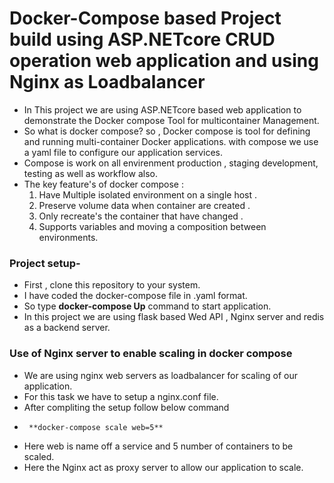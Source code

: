 # Docker-Compose based Project build using ASP.NETcore CRUD operation web application and using Nginx as Loadbalancer 
- In This project we are using ASP.NETcore based web application to demonstrate the Docker compose Tool for multicontainer Management.
- So what is docker compose? so , Docker compose is tool for defining and running multi-container Docker applications. with compose we use a yaml file to configure our
  application services.
- Compose is work on all envirenment production , staging development, testing as well as workflow also.
- The key feature's of docker compose :
   1. Have Multiple isolated environment on a single host .
   2. Preserve volume data when container are created .
   3. Only recreate's the container that have changed .
   4. Supports variables and moving a composition between environments.
      
### Project setup-
-  First , clone this repository to your system.
-  I have coded the docker-compose file in .yaml format.
-  So type **docker-compose Up** command to start application.
-  In this project we are using flask based Wed API , Nginx server and redis as a backend server.

### Use of Nginx server to enable scaling in docker compose
- We are using nginx web servers as loadbalancer for scaling of our application.
- For this task we have to setup a nginx.conf file.
- After compliting the setup follow below command
- 
       **docker-compose scale web=5**
- Here web is name off a service and 5 number of containers to be scaled.
- Here the Nginx act as proxy server to allow our application to scale.
